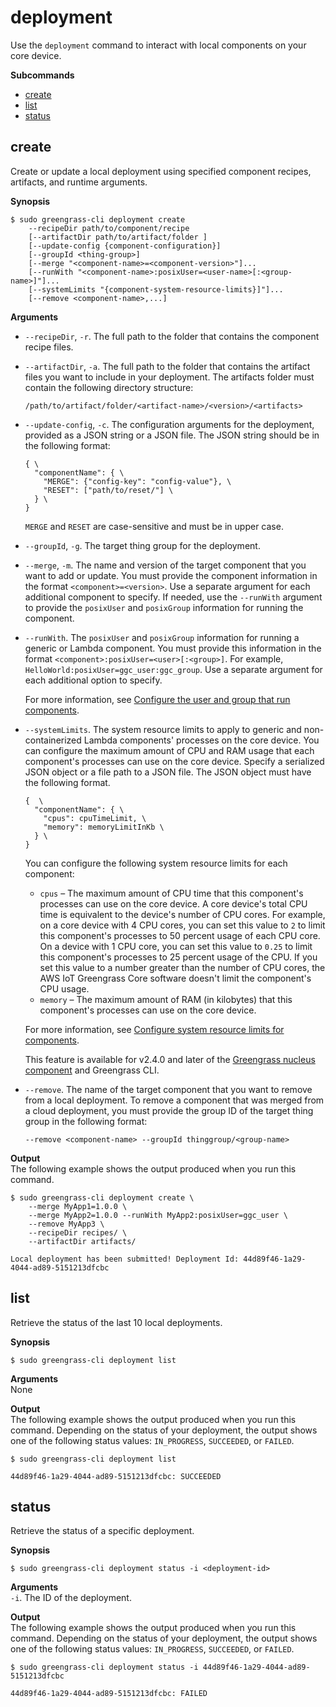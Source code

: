 # deployment<a name="gg-cli-deployment"></a>

Use the `deployment` command to interact with local components on your core device\. 

**Subcommands**
+ [create](#deployment-create)
+ [list](#deployment-list)
+ [status](#deployment-status)

## create<a name="deployment-create"></a>

Create or update a local deployment using specified component recipes, artifacts, and runtime arguments\.

**Synopsis**  

```
$ sudo greengrass-cli deployment create 
    --recipeDir path/to/component/recipe
    [--artifactDir path/to/artifact/folder ]
    [--update-config {component-configuration}]
    [--groupId <thing-group>]
    [--merge "<component-name>=<component-version>"]...
    [--runWith "<component-name>:posixUser=<user-name>[:<group-name>]"]...
    [--systemLimits "{component-system-resource-limits}]"]...
    [--remove <component-name>,...]
```

**Arguments**  
+ `--recipeDir`, `-r`\. The full path to the folder that contains the component recipe files\.
+ `--artifactDir`, `-a`\. The full path to the folder that contains the artifact files you want to include in your deployment\. The artifacts folder must contain the following directory structure:

  ```
  /path/to/artifact/folder/<artifact-name>/<version>/<artifacts>
  ```
+ `--update-config`, `-c`\. The configuration arguments for the deployment, provided as a JSON string or a JSON file\. The JSON string should be in the following format: 

  ```
  { \
    "componentName": { \ 
      "MERGE": {"config-key": "config-value"}, \
      "RESET": ["path/to/reset/"] \
    } \
  }
  ```

  `MERGE` and `RESET` are case\-sensitive and must be in upper case\.
+ `--groupId`, `-g`\. The target thing group for the deployment\.
+ `--merge`, `-m`\. The name and version of the target component that you want to add or update\. You must provide the component information in the format `<component>=<version>`\. Use a separate argument for each additional component to specify\. If needed, use the `--runWith` argument to provide the `posixUser` and `posixGroup` information for running the component\.
+ `--runWith`\. The `posixUser` and `posixGroup` information for running a generic or Lambda component\. You must provide this information in the format `<component>:posixUser=<user>[:<group>]`\. For example, `HelloWorld:posixUser=ggc_user:ggc_group`\. Use a separate argument for each additional option to specify\.

  For more information, see [Configure the user and group that run components](configure-greengrass-core-v2.md#configure-component-user)\.
+ `--systemLimits`\. The system resource limits to apply to generic and non\-containerized Lambda components' processes on the core device\. You can configure the maximum amount of CPU and RAM usage that each component's processes can use on the core device\. Specify a serialized JSON object or a file path to a JSON file\. The JSON object must have the following format\.

  ```
  {  \
    "componentName": { \ 
      "cpus": cpuTimeLimit, \
      "memory": memoryLimitInKb \
    } \
  }
  ```

  You can configure the following system resource limits for each component:
  + `cpus` – <a name="system-resource-limits-cpu-definition-this"></a>The maximum amount of CPU time that this component's processes can use on the core device\. A core device's total CPU time is equivalent to the device's number of CPU cores\. For example, on a core device with 4 CPU cores, you can set this value to `2` to limit this component's processes to 50 percent usage of each CPU core\. On a device with 1 CPU core, you can set this value to `0.25` to limit this component's processes to 25 percent usage of the CPU\. If you set this value to a number greater than the number of CPU cores, the AWS IoT Greengrass Core software doesn't limit the component's CPU usage\.
  + `memory` – <a name="system-resource-limits-memory-definition-this"></a>The maximum amount of RAM \(in kilobytes\) that this component's processes can use on the core device\.

  For more information, see [Configure system resource limits for components](configure-greengrass-core-v2.md#configure-component-system-resource-limits)\.

  This feature is available for v2\.4\.0 and later of the [Greengrass nucleus component](greengrass-nucleus-component.md) and Greengrass CLI\.
+ `--remove`\. The name of the target component that you want to remove from a local deployment\. To remove a component that was merged from a cloud deployment, you must provide the group ID of the target thing group in the following format:

  ```
  --remove <component-name> --groupId thinggroup/<group-name>
  ```

**Output**  
The following example shows the output produced when you run this command\.  

```
$ sudo greengrass-cli deployment create \
    --merge MyApp1=1.0.0 \
    --merge MyApp2=1.0.0 --runWith MyApp2:posixUser=ggc_user \
    --remove MyApp3 \
    --recipeDir recipes/ \ 
    --artifactDir artifacts/

Local deployment has been submitted! Deployment Id: 44d89f46-1a29-4044-ad89-5151213dfcbc
```

## list<a name="deployment-list"></a>

Retrieve the status of the last 10 local deployments\.

**Synopsis**  

```
$ sudo greengrass-cli deployment list
```

**Arguments**  
None

**Output**  
The following example shows the output produced when you run this command\. Depending on the status of your deployment, the output shows one of the following status values: `IN_PROGRESS`, `SUCCEEDED`, or `FAILED`\.  

```
$ sudo greengrass-cli deployment list

44d89f46-1a29-4044-ad89-5151213dfcbc: SUCCEEDED
```

## status<a name="deployment-status"></a>

Retrieve the status of a specific deployment\.

**Synopsis**  

```
$ sudo greengrass-cli deployment status -i <deployment-id>
```

**Arguments**  
`-i`\. The ID of the deployment\.

**Output**  
The following example shows the output produced when you run this command\. Depending on the status of your deployment, the output shows one of the following status values: `IN_PROGRESS`, `SUCCEEDED`, or `FAILED`\.  

```
$ sudo greengrass-cli deployment status -i 44d89f46-1a29-4044-ad89-5151213dfcbc

44d89f46-1a29-4044-ad89-5151213dfcbc: FAILED
```
